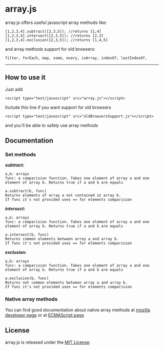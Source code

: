 array.js
========

array.js offers useful javascript array methods like:

```
[1,2,3,4].subtract([2,3,5]); //returns [1,4]
[1,2,3,4].intersect([2,3,5]); //returns [2,3]
[1,2,3,4].exclusion([2,3,5]); //returns [1,4,5]
```

and array methods support for old browsers:

```
filter, forEach, map, some, every, isArray, indexOf, lastIndexOf, 
```

***

## How to use it
Just add 

```
<script type="text/javascript" src="array.js"></script>
```

Include this line if you want support for old browsers
```
<script type="text/javascript" src="oldBrowsersSupport.js"></script>
```
and you'll be able to safely use array methods

## Documentation

### Set methods

_**subtract:**_
```
a,b: arrays
func: a comparision function. Takes one element of array a and one element of array b. Returns true if a and b are equals

a.subtract(b, func)
Returns elements of array a not contained in array b. 
If func it's not provided uses == for elements comparision
```


_**intersect:**_
```
a,b: arrays
func: a comparision function. Takes one element of array a and one element of array b. Returns true if a and b are equals

a.intersect(b, func)
Returns common elements between array a and array b. 
If func it's not provided uses == for elements comparision
```


_**exclusion:**_
```
a,b: arrays
func: a comparision function. Takes one element of array a and one element of array b. Returns true if a and b are equals

a.exclusion(b, func)
Returns not common elements between array a and array b. 
If func it's not provided uses == for elements comparision
```

### Native array methods
You can find good documentation about native array methods at [mozilla developer page](https://developer.mozilla.org/en-US/docs/JavaScript/Reference/Global_Objects/Array/prototype) or at 
[ECMAScript page](http://es5.github.io/#x15.4)

## License

array.js is released under the [MIT License](http://opensource.org/licenses/MIT).
